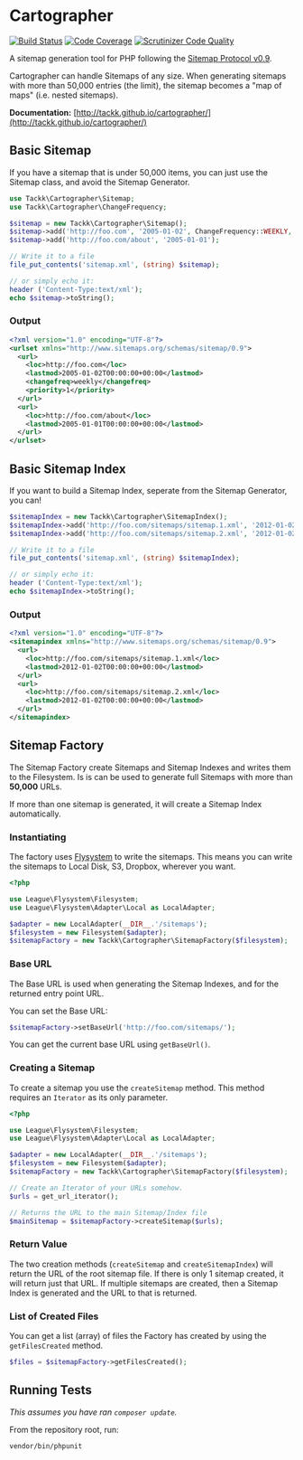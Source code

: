 # Cartographer

[![Build Status](https://travis-ci.org/tackk/cartographer.svg)](https://travis-ci.org/tackk/cartographer)
[![Code Coverage](https://scrutinizer-ci.com/g/tackk/cartographer/badges/coverage.png?s=5547a47fb7e014a26cc4b43f69832f82b673d8ba)](https://scrutinizer-ci.com/g/tackk/cartographer/)
[![Scrutinizer Code Quality](https://scrutinizer-ci.com/g/tackk/cartographer/badges/quality-score.png?s=47b9d98507fa3ea5be94ef3656a3de5a5bff662d)](https://scrutinizer-ci.com/g/tackk/cartographer/)

A sitemap generation tool for PHP following the [Sitemap Protocol v0.9](http://www.sitemaps.org/protocol.html).

Cartographer can handle Sitemaps of any size.  When generating sitemaps with more than 50,000
entries (the limit), the sitemap becomes a "map of maps" (i.e. nested sitemaps).

**Documentation:** [http://tackk.github.io/cartographer/](http://tackk.github.io/cartographer/)

## Basic Sitemap

If you have a sitemap that is under 50,000 items, you can just use the Sitemap class, and avoid the Sitemap
Generator.

``` php
use Tackk\Cartographer\Sitemap;
use Tackk\Cartographer\ChangeFrequency;

$sitemap = new Tackk\Cartographer\Sitemap();
$sitemap->add('http://foo.com', '2005-01-02', ChangeFrequency::WEEKLY, 1.0);
$sitemap->add('http://foo.com/about', '2005-01-01');

// Write it to a file
file_put_contents('sitemap.xml', (string) $sitemap);

// or simply echo it:
header ('Content-Type:text/xml');
echo $sitemap->toString();
```

### Output

``` xml
<?xml version="1.0" encoding="UTF-8"?>
<urlset xmlns="http://www.sitemaps.org/schemas/sitemap/0.9">
  <url>
    <loc>http://foo.com</loc>
    <lastmod>2005-01-02T00:00:00+00:00</lastmod>
    <changefreq>weekly</changefreq>
    <priority>1</priority>
  </url>
  <url>
    <loc>http://foo.com/about</loc>
    <lastmod>2005-01-01T00:00:00+00:00</lastmod>
  </url>
</urlset>
```

## Basic Sitemap Index

If you want to build a Sitemap Index, seperate from the Sitemap Generator, you can!

``` php
$sitemapIndex = new Tackk\Cartographer\SitemapIndex();
$sitemapIndex->add('http://foo.com/sitemaps/sitemap.1.xml', '2012-01-02');
$sitemapIndex->add('http://foo.com/sitemaps/sitemap.2.xml', '2012-01-02');

// Write it to a file
file_put_contents('sitemap.xml', (string) $sitemapIndex);

// or simply echo it:
header ('Content-Type:text/xml');
echo $sitemapIndex->toString();
```

### Output

``` xml
<?xml version="1.0" encoding="UTF-8"?>
<sitemapindex xmlns="http://www.sitemaps.org/schemas/sitemap/0.9">
  <url>
    <loc>http://foo.com/sitemaps/sitemap.1.xml</loc>
    <lastmod>2012-01-02T00:00:00+00:00</lastmod>
  </url>
  <url>
    <loc>http://foo.com/sitemaps/sitemap.2.xml</loc>
    <lastmod>2012-01-02T00:00:00+00:00</lastmod>
  </url>
</sitemapindex>
```

## Sitemap Factory

The Sitemap Factory create Sitemaps and Sitemap Indexes and writes them to the Filesystem.
Is is can be used to generate full Sitemaps with more than **50,000** URLs.

If more than one sitemap is generated, it will create a Sitemap Index automatically.

### Instantiating

The factory uses [Flysystem](http://flysystem.thephpleague.com/) to write the sitemaps.  This
means you can write the sitemaps to Local Disk, S3, Dropbox, wherever you want.

``` php
<?php

use League\Flysystem\Filesystem;
use League\Flysystem\Adapter\Local as LocalAdapter;

$adapter = new LocalAdapter(__DIR__.'/sitemaps');
$filesystem = new Filesystem($adapter);
$sitemapFactory = new Tackk\Cartographer\SitemapFactory($filesystem);

```

### Base URL

The Base URL is used when generating the Sitemap Indexes, and for the returned entry point URL.

You can set the Base URL:

``` php
$sitemapFactory->setBaseUrl('http://foo.com/sitemaps/');
```

You can get the current base URL using `getBaseUrl()`.

### Creating a Sitemap

To create a sitemap you use the `createSitemap` method.  This method requires an `Iterator` as
its only parameter.

``` php
<?php

use League\Flysystem\Filesystem;
use League\Flysystem\Adapter\Local as LocalAdapter;

$adapter = new LocalAdapter(__DIR__.'/sitemaps');
$filesystem = new Filesystem($adapter);
$sitemapFactory = new Tackk\Cartographer\SitemapFactory($filesystem);

// Create an Iterator of your URLs somehow.
$urls = get_url_iterator();

// Returns the URL to the main Sitemap/Index file
$mainSitemap = $sitemapFactory->createSitemap($urls);

```

### Return Value

The two creation methods (`createSitemap` and `createSitemapIndex`) will return the URL
of the root sitemap file.  If there is only 1 sitemap created, it will return just that URL.
If multiple sitemaps are created, then a Sitemap Index is generated and the URL to that is returned.

### List of Created Files

You can get a list (array) of files the Factory has created by using the `getFilesCreated` method.

``` php
$files = $sitemapFactory->getFilesCreated();
```

## Running Tests

*This assumes you have ran `composer update`.*

From the repository root, run:

```
vendor/bin/phpunit
```
